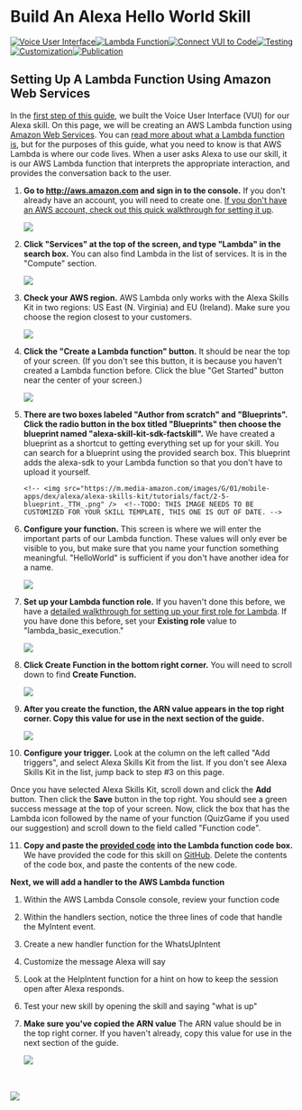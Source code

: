 # Build An Alexa Hello World Skill
[![Voice User Interface](https://m.media-amazon.com/images/G/01/mobile-apps/dex/alexa/alexa-skills-kit/tutorials/navigation/1-locked._TTH_.png)](https://github.com/alexa/alexa-cookbook/tree/master/labs/HelloWorld/instructions/1-voice-user-interface.md)[![Lambda Function](https://m.media-amazon.com/images/G/01/mobile-apps/dex/alexa/alexa-skills-kit/tutorials/navigation/2-on._TTH_.png)](https://github.com/alexa/alexa-cookbook/tree/master/labs/HelloWorld/instructions/2-lambda-function.md)[![Connect VUI to Code](https://m.media-amazon.com/images/G/01/mobile-apps/dex/alexa/alexa-skills-kit/tutorials/navigation/3-off._TTH_.png)](https://github.com/alexa/alexa-cookbook/tree/master/labs/HelloWorld/instructions/3-connect-vui-to-code.md)[![Testing](https://m.media-amazon.com/images/G/01/mobile-apps/dex/alexa/alexa-skills-kit/tutorials/navigation/4-off._TTH_.png)](https://github.com/alexa/alexa-cookbook/tree/master/labs/HelloWorld/instructions/4-testing.md)[![Customization](https://m.media-amazon.com/images/G/01/mobile-apps/dex/alexa/alexa-skills-kit/tutorials/navigation/5-off._TTH_.png)](https://github.com/alexa/alexa-cookbook/tree/master/labs/HelloWorld/instructions/5-customization.md)[![Publication](https://m.media-amazon.com/images/G/01/mobile-apps/dex/alexa/alexa-skills-kit/tutorials/navigation/6-off._TTH_.png)](https://github.com/alexa/alexa-cookbook/tree/master/labs/HelloWorld/instructions/6-publication.md)

## Setting Up A Lambda Function Using Amazon Web Services

In the [first step of this guide](../instructions/1-voice-user-interface.md), we built the Voice User Interface (VUI) for our Alexa skill.  On this page, we will be creating an AWS Lambda function using [Amazon Web Services](http://aws.amazon.com).  You can [read more about what a Lambda function is](http://aws.amazon.com/lambda), but for the purposes of this guide, what you need to know is that AWS Lambda is where our code lives.  When a user asks Alexa to use our skill, it is our AWS Lambda function that interprets the appropriate interaction, and provides the conversation back to the user.


1.  **Go to http://aws.amazon.com and sign in to the console.** If you don't already have an account, you will need to create one.  [If you don't have an AWS account, check out this quick walkthrough for setting it up](../../../aws/set-up-aws.md).

    <a href="https://console.aws.amazon.com/console/home" target="_new"><img src="https://m.media-amazon.com/images/G/01/mobile-apps/dex/alexa/alexa-skills-kit/tutorials/general/2-1-sign-in-to-the-console._TTH_.png" /></a>

2.  **Click "Services" at the top of the screen, and type "Lambda" in the search box.**  You can also find Lambda in the list of services.  It is in the "Compute" section.

    <a href="https://console.aws.amazon.com/lambda/home" target="_new"><img src="https://m.media-amazon.com/images/G/01/mobile-apps/dex/alexa/alexa-skills-kit/tutorials/general/2-2-services-lambda._TTH_.png" /></a>

3.  **Check your AWS region.** AWS Lambda only works with the Alexa Skills Kit in two regions: US East (N. Virginia) and EU (Ireland).  Make sure you choose the region closest to your customers.

    <img src="https://m.media-amazon.com/images/G/01/mobile-apps/dex/alexa/alexa-skills-kit/tutorials/general/2-3-check-region._TTH_.png"/>

4.  **Click the "Create a Lambda function" button.** It should be near the top of your screen.  (If you don't see this button, it is because you haven't created a Lambda function before.  Click the blue "Get Started" button near the center of your screen.)

    <img src="https://m.media-amazon.com/images/G/01/mobile-apps/dex/alexa/alexa-skills-kit/tutorials/general/2-4-create-a-lambda-function._TTH_.png" />

5.  **There are two boxes labeled "Author from scratch" and "Blueprints". Click the radio button in the box titled "Blueprints" then choose the blueprint named "alexa-skill-kit-sdk-factskill".** We have created a blueprint as a shortcut to getting everything set up for your skill. You can search for a blueprint using the provided search box.  This blueprint adds the alexa-sdk to your Lambda function so that you don't have to upload it yourself.

        <!-- <img src="https://m.media-amazon.com/images/G/01/mobile-apps/dex/alexa/alexa-skills-kit/tutorials/fact/2-5-blueprint._TTH_.png" />  <!--TODO: THIS IMAGE NEEDS TO BE CUSTOMIZED FOR YOUR SKILL TEMPLATE, THIS ONE IS OUT OF DATE. -->

6.  **Configure your function.** This screen is where we will enter the important parts of our Lambda function.  These values will only ever be visible to you, but make sure that you name your function something meaningful.  "HelloWorld" is sufficient if you don't have another idea for a name.

    <img src="https://m.media-amazon.com/images/G/01/mobile-apps/dex/alexa/alexa-skills-kit/tutorials/general/2-7-configure-your-function._TTH_.png" />


7.  **Set up your Lambda function role.**  If you haven't done this before, we have a [detailed walkthrough for setting up your first role for Lambda](../../../aws/lambda-role.md).  If you have done this before, set your **Existing role** value to "lambda_basic_execution."


    <img src="https://m.media-amazon.com/images/G/01/mobile-apps/dex/alexa/alexa-skills-kit/tutorials/general/2-9-lambda-function-role._TTH_.png" />

8. **Click Create Function in the bottom right corner.**  You will need to scroll down to find **Create Function.**

    <img src="https://m.media-amazon.com/images/G/01/mobile-apps/dex/alexa/alexa-skills-kit/tutorials/general/2-11-create-function-button._TTH_.png" />

9. **After you create the function, the ARN value appears in the top right corner. Copy this value for use in the next section of the guide.**

    <img src="https://m.media-amazon.com/images/G/01/mobile-apps/dex/alexa/alexa-skills-kit/tutorials/quiz-game/2-12-copy-ARN._TTH_.png" />  <!--TODO: THIS IMAGE NEEDS TO BE CUSTOMIZED FOR YOUR SKILL TEMPLATE. -->

10. **Configure your trigger.** Look at the column on the left called "Add triggers", and select Alexa Skills Kit from the list.  If you don't see Alexa Skills Kit in the list, jump back to step #3 on this page.

    <!-- <img src="https://m.media-amazon.com/images/G/01/mobile-apps/dex/alexa/alexa-skills-kit/tutorials/general/2-6-configure-your-trigger._TTH_.png" /> TODO: THIS SCREENSHOT IS OUT OF DATE-->

  Once you have selected Alexa Skills Kit, scroll down and click the **Add** button. Then click the **Save** button in the top right. You should see a green success message at the top of your screen. Now, click the box that has the Lambda icon followed by the name of your function (QuizGame if you used our suggestion) and scroll down to the field called "Function code".

11.  **Copy and paste the [provided code](https://github.com/alexa/alexa-cookbook/tree/master/labs/HelloWorld/lambda/src/index.js) into the Lambda function code box.**  We have provided the code for this skill on [GitHub](https://github.com/alexa/alexa-cookbook/tree/master/labs/HelloWorld/lambda/custom/index.js).  Delete the contents of the code box, and paste the contents of the new code.

**Next, we will add a handler to the AWS Lambda function**

  1. Within the AWS Lambda Console console, review your function code
  1. Within the handlers section, notice the three lines of code that handle the MyIntent event.
  1. Create a new handler function for the WhatsUpIntent
  1. Customize the message Alexa will say
  1. Look at the HelpIntent function for a hint on how to keep the session open after Alexa responds.
  1. Test your new skill by opening the skill and saying "what is up"

11. **Make sure you've copied the ARN value**  The ARN value should be in the top right corner. If you haven't already, copy this value for use in the next section of the guide.

    <img src="https://m.media-amazon.com/images/G/01/mobile-apps/dex/alexa/alexa-skills-kit/tutorials/quiz-game/2-12-copy-ARN._TTH_.png" />  <!--TODO: THIS IMAGE NEEDS TO BE CUSTOMIZED FOR YOUR SKILL TEMPLATE. -->

<br/><br/>
<a href="https://github.com/alexa/alexa-cookbook/tree/master/labs/HelloWorld/instructions/3-connect-vui-to-code.md"><img src="https://m.media-amazon.com/images/G/01/mobile-apps/dex/alexa/alexa-skills-kit/tutorials/general/buttons/button_next_connect_vui_to_code._TTH_.png"/></a>

<img height="1" width="1" src="https://www.facebook.com/tr?id=1847448698846169&ev=PageView&noscript=1"/>
